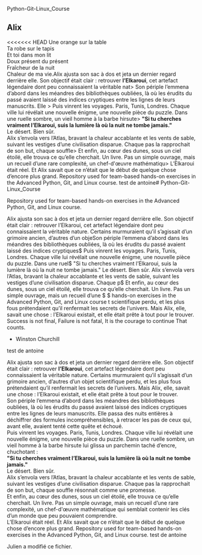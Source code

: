 Python-Git-Linux_Course
## Alix
<<<<<<< HEAD
Une orange sur la table  
Ta robe sur le tapis  
Et toi dans mon lit  
Doux présent du présent  
Fraîcheur de la nuit  
Chaleur de ma vie.Alix ajusta son sac à dos et jeta un dernier regard derrière elle. Son objectif était clair : retrouver **l’Elkaroui**, cet artefact légendaire dont peu connaissaient la véritable nat>
Son périple l’emmena d’abord dans les méandres des bibliothèques oubliées, là où les érudits du passé avaient laissé des indices cryptiques entre les lignes de leurs manuscrits. Elle >
Puis vinrent les voyages. Paris, Tunis, Londres. Chaque ville lui révélait une nouvelle énigme, une nouvelle pièce du puzzle. Dans une ruelle sombre, un vieil homme à la barbe hirsute>
**"Si tu cherches vraiment l’Elkaroui, suis la lumière là où la nuit ne tombe jamais."**  
Le désert. Bien sûr.  
Alix s’envola vers l’Atlas, bravant la chaleur accablante et les vents de sable, suivant les vestiges d’une civilisation disparue. Chaque pas la rapprochait de son but, chaque souffle>
Et enfin, au cœur des dunes, sous un ciel étoilé, elle trouva ce qu’elle cherchait. Un livre. Pas un simple ouvrage, mais un recueil d’une rare complexité, un chef-d'œuvre mathématiqu>
L’Elkaroui était réel. Et Alix savait que ce n’était que le début de quelque chose d’encore plus grand.
Repository used for team-based hands-on exercises in the Advanced Python, Git, and Linux course.
test de antoine# Python-Git-Linux_Course

Repository used for team-based hands-on exercises in the Advanced Python, Git, and Linux course.

Alix ajusta son sac à dos et jeta un dernier regard derrière elle. Son objectif était clair : retrouver l’Elkaroui, cet artefact légendaire dont peu connaissaient la véritable nature. Certains murmuraient qu’il s’agissait d’un grimoire ancien, d’autres d’un objeSon périple l’emmena d’abord dans les méandres des bibliothèques oubliées, là où les érudits du passé avaient laissé des indices cryptiques$
Puis vinrent les voyages. Paris, Tunis, Londres. Chaque ville lui révélait une nouvelle énigme, une nouvelle pièce du puzzle. Dans une ruel$
"Si tu cherches vraiment l’Elkaroui, suis la lumière là où la nuit ne tombe jamais."
Le désert. Bien sûr. 
Alix s’envola vers l’Atlas, bravant la chaleur accablante et les vents de sable, suivant les vestiges d’une civilisation disparue. Chaque p$
Et enfin, au cœur des dunes, sous un ciel étoilé, elle trouva ce qu’elle cherchait. Un livre. Pas un simple ouvrage, mais un recueil d’une $
$ hands-on exercises in the Advanced Python, Git, and Linux course t scientifique perdu, et les plus fous prétendaient qu’il renfermait les secrets de l’univers. Mais Alix, elle, savait une chose : l’Elkaroui existait, et elle était prête à tout pour le trouver.
Success is not final,
Failure is not fatal,
It is the courage to continue
That counts.
- Winston Churchill

test de antoine

Alix ajusta son sac à dos et jeta un dernier regard derrière elle. Son objectif était clair : retrouver **l’Elkaroui**, cet artefact légendaire dont peu connaissaient la véritable nature. Certains murmuraient qu’il s’agissait d’un grimoire ancien, d’autres d’un objet scientifique perdu, et les plus fous prétendaient qu’il renfermait les secrets de l’univers. Mais Alix, elle, savait une chose : l’Elkaroui existait, et elle était prête à tout pour le trouver.  
Son périple l’emmena d’abord dans les méandres des bibliothèques oubliées, là où les érudits du passé avaient laissé des indices cryptiques entre les lignes de leurs manuscrits. Elle passa des nuits entières à déchiffrer des formules incompréhensibles, à retracer les pas de ceux qui, avant elle, avaient tenté cette quête et échoué.  
Puis vinrent les voyages. Paris, Tunis, Londres. Chaque ville lui révélait une nouvelle énigme, une nouvelle pièce du puzzle. Dans une ruelle sombre, un vieil homme à la barbe hirsute lui glissa un parchemin taché d’encre, chuchotant :  
**"Si tu cherches vraiment l’Elkaroui, suis la lumière là où la nuit ne tombe jamais."**  
Le désert. Bien sûr.  
Alix s’envola vers l’Atlas, bravant la chaleur accablante et les vents de sable, suivant les vestiges d’une civilisation disparue. Chaque pas la rapprochait de son but, chaque souffle résonnait comme une promesse.  
Et enfin, au cœur des dunes, sous un ciel étoilé, elle trouva ce qu’elle cherchait. Un livre. Pas un simple ouvrage, mais un recueil d’une rare complexité, un chef-d'œuvre mathématique qui semblait contenir les clés d’un monde que peu pouvaient comprendre.  
L’Elkaroui était réel. Et Alix savait que ce n’était que le début de quelque chose d’encore plus grand.
Repository used for team-based hands-on exercises in the Advanced Python, Git, and Linux course.
test de antoine

Julien a modifié ce fichier. 

